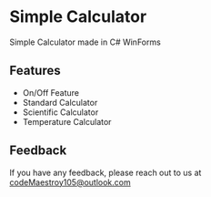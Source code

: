 
# Simple Calculator

Simple Calculator made in C# WinForms


## Features

- On/Off Feature
- Standard Calculator
- Scientific Calculator
- Temperature Calculator


## Feedback

If you have any feedback, please reach out to us at codeMaestroy105@outlook.com

